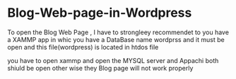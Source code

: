 # Blog-Web-page-in-Wordpress
To open the Blog Web Page , I have to strongleey recommendet to you have a XAMMP app in whic you have a DataBase name wordprss and it must be open and this file(wordpress) is located in htdos file 


you have to open xammp and open the MYSQL server and Appachi both shiuld be open other wise they Blog page will not work properly
